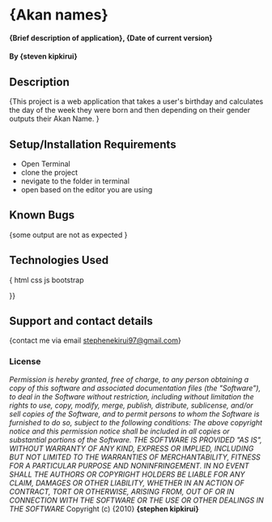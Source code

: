 # {Akan names}
#### {Brief description of application}, {Date of current version}
#### By **{steven kipkirui}**
## Description
{This project is a web application that takes a user's birthday and calculates the day of the week they were born and then depending on their gender outputs their Akan Name. }
## Setup/Installation Requirements
* Open Terminal
* clone the project
* nevigate to the folder in terminal
* open based on the editor you are using
## Known Bugs
{some output are not as expected }
## Technologies Used
{
    html
    css
    js
    bootstrap

}}
## Support and contact details
{contact me via email stephenekirui97@gmail.com}
### License
*Permission is hereby granted, free of charge, to any person obtaining a copy of this software and associated documentation files (the "Software"), to deal in the Software without restriction, including without limitation the rights to use, copy, modify, merge, publish, distribute, sublicense, and/or sell copies of the Software, and to permit persons to whom the Software is furnished to do so, subject to the following conditions:
The above copyright notice and this permission notice shall be included in all copies or substantial portions of the Software.
THE SOFTWARE IS PROVIDED "AS IS", WITHOUT WARRANTY OF ANY KIND, EXPRESS OR IMPLIED, INCLUDING BUT NOT LIMITED TO THE WARRANTIES OF MERCHANTABILITY, FITNESS FOR A PARTICULAR PURPOSE AND NONINFRINGEMENT. IN NO EVENT SHALL THE AUTHORS OR COPYRIGHT HOLDERS BE LIABLE FOR ANY CLAIM, DAMAGES OR OTHER LIABILITY, WHETHER IN AN ACTION OF CONTRACT, TORT OR OTHERWISE, ARISING FROM, OUT OF OR IN CONNECTION WITH THE SOFTWARE OR THE USE OR OTHER DEALINGS IN THE SOFTWARE*
Copyright (c) {2010} **{stephen kipkirui}**